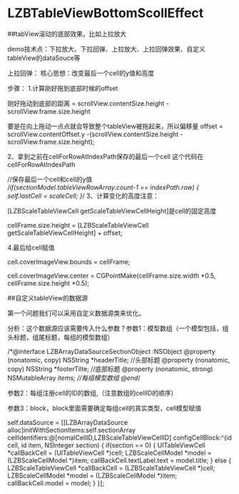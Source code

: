 # LZBTableViewBottomScollEffect
##tabView滚动的底部效果，比如上拉放大

demo技术点：下拉放大、下拉回弹、上拉放大、上拉回弹效果、自定义tableView的dataSouce等

上拉回弹：
核心思想：改变最后一个cell的y值和高度

步骤：
1.计算刚好拖到底部时候的offset

刚好拖动到底部的距离 = scrollView.contentSize.height - scrollView.frame.size.height

要是在向上拖动一点点就会导致整个tableView被拖起来，所以偏移量 offset = scrollView.contentOffset.y -(scrollView.contentSize.height - scrollView.frame.size.height);

2、拿到之前在cellForRowAtIndexPath保存的最后一个cell
这个代码在cellForRowAtIndexPath

//保存最后一个cell和cell的y值   
/*if(sectionModel.tableViewRowArray.count-1  == indexPath.row)
{
self.lastCell = scaleCell;
}*/
3、计算变化的高度注意：

[LZBScaleTableViewCell getScaleTableViewCellHeight]是cell的固定高度

cellFrame.size.height = [LZBScaleTableViewCell getScaleTableViewCellHeight] + offset;

4.最后给cell赋值

cell.coverImageView.bounds = cellFrame;

cell.coverImageView.center = CGPointMake(cellFrame.size.width *0.5, cellFrame.size.height *0.5);

##自定义tableView的数据源

第一个问题我们可以采用自定义数据源类来优化。

分析：这个数据源应该需要传入什么参数？参数1：模型数组（一个模型包括，组头标题，组尾标题，每组的模型数组）

/*@interface LZBArrayDataSourceSectionObject :NSObject
@property (nonatomic, copy) NSString *headerTitle;  //头部标题
@property (nonatomic, copy) NSString *footerTilte; //底部标题
@property (nonatomic, strong) NSMutableArray *items; //每组模型数组
@end*/

参数2：每组注册cell的ID的数组,（注意数组的cellID的顺序）

参数3：block，block里面需要确定每组cell的真实类型，cell模型赋值

self.dataSource = [[LZBArrayDataSource alloc]initWithSectionItems:self.sectionArray cellIdentifiers:@[nomalCellID,LZBScaleTableViewCellID] configCellBlock:^(id cell, id item, NSInteger section)
{
if(section == 0)
{
UITableViewCell *callBackCell = (UITableViewCell *)cell;
LZBScaleCellModel *model =  (LZBScaleCellModel *)item;
callBackCell.textLabel.text = model.title;
}
else
{
LZBScaleTableViewCell *callBackCell = (LZBScaleTableViewCell *)cell;
LZBScaleCellModel *model =  (LZBScaleCellModel *)item;
callBackCell.model = model;
}
}];
